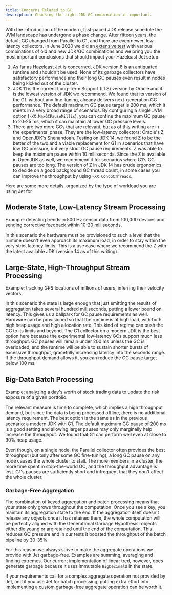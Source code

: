 ```yaml
---
title: Concerns Related to GC
description: Choosing the right JDK-GC combination is important.
---
```


With the introduction of the modern, fast-paced JDK release schedule the
JVM landscape has undergone a phase change. After fifteen years, the
default GC changed from Parallel to G1, and there are even newer,
low-latency collectors. In June 2020 we did an [extensive
test](/blog/2020/06/09/jdk-gc-benchmarks-part2) with various
combinations of old and new JDK/GC combinations and we bring you the
most important conclusions that should impact your Hazelcast Jet setup:

1. As far as Hazelcast Jet is concerned, JDK version 8 is an antiquated
   runtime and shouldn't be used. None of its garbage collectors have
   satisfactory performance and their long GC pauses even result in
   nodes being kicked out of the cluster.
2. JDK 11 is the current Long-Term Support (LTS) version by Oracle and
   it is the lowest version of JDK we recommend. We found that its
   version of the G1, without any fine-tuning, already delivers
   next-generation GC performance. The default maximum GC pause target
   is 200 ms, which it meets in a very broad range of scenarios. By
   configuring a single JVM option (`-XX:MaxGCPauseMillis`), you can
   confine the maximum GC pause to 20-25 ms, which it can maintain at
   lower GC pressure levels.
4. There are two more GCs that are relevant, but as of this writing are
   in the experimental phase. They are the low-latency collectors:
   Oracle's Z and OpenJDK's Shenandoah. Testing on JDK 14, we found Z to
   be the better of the two and a viable replacement for G1 in scenarios
   that have low GC pressure, but very strict GC pause requirements. Z
   was able to keep the maximum pause within 10 milliseconds. Since the
   Z is available in OpenJDK as well, we recommend it for scenarios
   where G1's GC pauses are too long. The version of Z in JDK 14 has
   crude ergonomics to decide on a good background GC thread count, in
   some cases you can improve the throughput by using
   `-XX:ConcGCThreads`.

Here are some more details, organized by the type of workload you are
using Jet for.

## Moderate State, Low-Latency Stream Processing

Example: detecting trends in 500 Hz sensor data from 100,000 devices and
sending corrective feedback within 10-20 milliseconds.

In this scenario the hardware must be provisioned to such a level that
the runtime doesn't even approach its maximum load, in order to stay
within the very strict latency limits. This is a use case where we
recommend the Z with the latest available JDK (version 14 as of this
writing).

## Large-State, High-Throughput Stream Processing

Example: tracking GPS locations of millions of users, inferring their
velocity vectors.

In this scenario the state is large enough that just emitting the
results of aggregation takes several hundred milliseconds, putting a
lower bound on latency. This gives us a ballpark for GC pause
requirements as well. Hardware can be provisioned so that the runtime is
at high load, with both high heap usage and high allocation rate. This
kind of regime can push the GC to its limits and beyond. The G1
collector on a modern JDK is the best option here because the
experimental low-latency GCs support much less throughput. GC pauses
will remain under 200 ms unless the GC is overloaded, and the runtime
will be able to sustain shorter bursts of excessive throughput,
gracefully increasing latency into the seconds range. If the throughput
demand allows it, you can reduce the GC pause target below 100 ms.

## Big-Data Batch Processing

Example: analyzing a day's worth of stock trading data to update the
risk exposure of a given portfolio.

The relevant measure is time to complete, which implies a high
throughput demand, but since the data is being processed offline, there
is no additional latency requirement. The best option is the same as in
the previous scenario: a modern JDK with G1. The default maximum GC
pause of 200 ms is a good setting and allowing larger pauses may only
marginally help increase the throughput. We found that G1 can perform
well even at close to 90% heap usage.

Even though, on a single node, the Parallel collector often provides the
best throughput (but only after some GC fine-tuning), a long GC pause on
any node causes the whole cluster to stall. The more members in a cluster,
the more time spent in stop-the-world GC, and the throughput advantage
is lost. G1's pauses are sufficiently short and infrequent that they
don't affect the whole cluster.

### Garbage-Free Aggregation

The combination of keyed aggregation and batch processing means that
your state only grows throughout the computation. Once you see a key,
you maintain its aggregation state to the end. If the aggregation itself
doesn't release any objects once it has retained them, the whole
computation will be perfectly aligned with the Generational Garbage
Hypothesis: objects either die young or are retained until the end of
the computation. This reduces GC pressure and in our tests it boosted
the throughput of the batch pipeline by 30-35%.

For this reason we always strive to make the aggregate operations we
provide with Jet garbage-free. Examples are summing, averaging and
finding extremes. Our current implementation of linear tred, however,
does generate garbage because it uses immutable `BigDecimal`s in the
state.

If your requirements call for a complex aggregate operation not provided
by Jet, and if you use Jet for batch processing, putting extra effort
into implementing a custom garbage-free aggregate operation can be
worth it.
